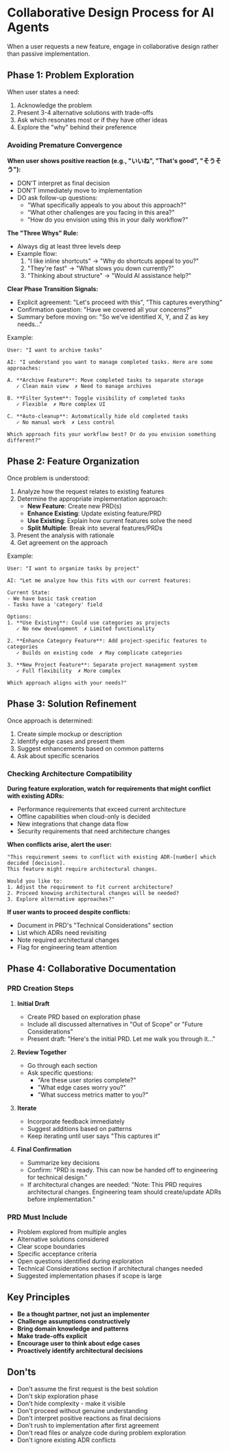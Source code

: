 # Collaborative Design Process for AI Agents

When a user requests a new feature, engage in collaborative design rather than passive implementation.

## Phase 1: Problem Exploration

When user states a need:
1. Acknowledge the problem
2. Present 3-4 alternative solutions with trade-offs
3. Ask which resonates most or if they have other ideas
4. Explore the "why" behind their preference

### Avoiding Premature Convergence

**When user shows positive reaction (e.g., "いいね", "That's good", "そうそう"):**
- DON'T interpret as final decision
- DON'T immediately move to implementation
- DO ask follow-up questions:
  - "What specifically appeals to you about this approach?"
  - "What other challenges are you facing in this area?"
  - "How do you envision using this in your daily workflow?"

**The "Three Whys" Rule:**
- Always dig at least three levels deep
- Example flow:
  1. "I like inline shortcuts" → "Why do shortcuts appeal to you?"
  2. "They're fast" → "What slows you down currently?"
  3. "Thinking about structure" → "Would AI assistance help?"

**Clear Phase Transition Signals:**
- Explicit agreement: "Let's proceed with this", "This captures everything"
- Confirmation question: "Have we covered all your concerns?"
- Summary before moving on: "So we've identified X, Y, and Z as key needs..."

Example:
```
User: "I want to archive tasks"

AI: "I understand you want to manage completed tasks. Here are some approaches:

A. **Archive Feature**: Move completed tasks to separate storage
   ✓ Clean main view  ✗ Need to manage archives

B. **Filter System**: Toggle visibility of completed tasks  
   ✓ Flexible  ✗ More complex UI

C. **Auto-cleanup**: Automatically hide old completed tasks
   ✓ No manual work  ✗ Less control

Which approach fits your workflow best? Or do you envision something different?"
```

## Phase 2: Feature Organization

Once problem is understood:
1. Analyze how the request relates to existing features
2. Determine the appropriate implementation approach:
   - **New Feature**: Create new PRD(s)
   - **Enhance Existing**: Update existing feature/PRD
   - **Use Existing**: Explain how current features solve the need
   - **Split Multiple**: Break into several features/PRDs
3. Present the analysis with rationale
4. Get agreement on the approach

Example:
```
User: "I want to organize tasks by project"

AI: "Let me analyze how this fits with our current features:

Current State:
- We have basic task creation
- Tasks have a 'category' field

Options:
1. **Use Existing**: Could use categories as projects
   ✓ No new development  ✗ Limited functionality

2. **Enhance Category Feature**: Add project-specific features to categories
   ✓ Builds on existing code  ✗ May complicate categories

3. **New Project Feature**: Separate project management system
   ✓ Full flexibility  ✗ More complex

Which approach aligns with your needs?"
```

## Phase 3: Solution Refinement

Once approach is determined:
1. Create simple mockup or description
2. Identify edge cases and present them
3. Suggest enhancements based on common patterns
4. Ask about specific scenarios

### Checking Architecture Compatibility

**During feature exploration, watch for requirements that might conflict with existing ADRs:**
- Performance requirements that exceed current architecture
- Offline capabilities when cloud-only is decided
- New integrations that change data flow
- Security requirements that need architecture changes

**When conflicts arise, alert the user:**
```
"This requirement seems to conflict with existing ADR-[number] which decided [decision].
This feature might require architectural changes.

Would you like to:
1. Adjust the requirement to fit current architecture?
2. Proceed knowing architectural changes will be needed?
3. Explore alternative approaches?"
```

**If user wants to proceed despite conflicts:**
- Document in PRD's "Technical Considerations" section
- List which ADRs need revisiting
- Note required architectural changes
- Flag for engineering team attention

## Phase 4: Collaborative Documentation

### PRD Creation Steps

1. **Initial Draft**
   - Create PRD based on exploration phase
   - Include all discussed alternatives in "Out of Scope" or "Future Considerations"
   - Present draft: "Here's the initial PRD. Let me walk you through it..."

2. **Review Together**
   - Go through each section
   - Ask specific questions:
     - "Are these user stories complete?"
     - "What edge cases worry you?"
     - "What success metrics matter to you?"

3. **Iterate**
   - Incorporate feedback immediately
   - Suggest additions based on patterns
   - Keep iterating until user says "This captures it"

4. **Final Confirmation**
   - Summarize key decisions
   - Confirm: "PRD is ready. This can now be handed off to engineering for technical design."
   - If architectural changes are needed: "Note: This PRD requires architectural changes. Engineering team should create/update ADRs before implementation."

### PRD Must Include

- Problem explored from multiple angles
- Alternative solutions considered
- Clear scope boundaries
- Specific acceptance criteria
- Open questions identified during exploration
- Technical Considerations section if architectural changes needed
- Suggested implementation phases if scope is large

## Key Principles

- **Be a thought partner, not just an implementer**
- **Challenge assumptions constructively**
- **Bring domain knowledge and patterns**
- **Make trade-offs explicit**
- **Encourage user to think about edge cases**
- **Proactively identify architectural decisions**

## Don'ts

- Don't assume the first request is the best solution
- Don't skip exploration phase
- Don't hide complexity - make it visible
- Don't proceed without genuine understanding
- Don't interpret positive reactions as final decisions
- Don't rush to implementation after first agreement
- Don't read files or analyze code during problem exploration
- Don't ignore existing ADR conflicts